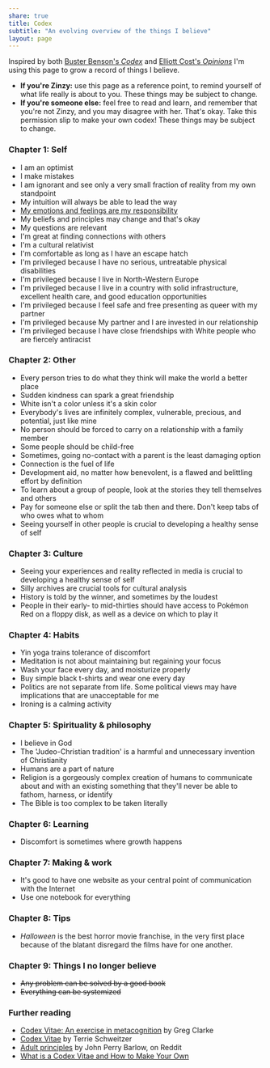 ```yaml
---
share: true
title: Codex
subtitle: "An evolving overview of the things I believe"
layout: page
---
```

Inspired by both [Buster Benson's _Codex_](https://busterbenson.com/codex) and [Elliott Cost's _Opinions_](https://elliott.computer/pages/opinion/) I'm using this page to grow a record of things I believe.

- **If you're Zinzy:** use this page as a reference point, to remind yourself of what life really is about to you. These things may be subject to change.
- **If you're someone else:** feel free to read and learn, and remember that you're not Zinzy, and you may disagree with her. That's okay. Take this permission slip to make your own codex! These things may be subject to change.

### Chapter 1: Self
- I am an optimist
- I make mistakes
- I am ignorant and see only a very small fraction of reality from my own standpoint
- My intuition will always be able to lead the way
- [My emotions and feelings are my responsibility](https://gregology.net/codex/)
- My beliefs and principles may change and that's okay 
- My questions are relevant
- I'm great at finding connections with others 
- I'm a cultural relativist
- I'm comfortable as long as I have an escape hatch
- I'm privileged because I have no serious, untreatable physical disabilities 
- I'm privileged because I live in North-Western Europe
- I'm privileged because I live in a country with solid infrastructure, excellent health care, and good education opportunities
- I'm privileged because I feel safe and free presenting as queer with my partner
- I'm privileged because My partner and I are invested in our relationship
- I'm privileged because I have close friendships with White people who are fiercely antiracist

### Chapter 2: Other
- Every person tries to do what they think will make the world a better place
- Sudden kindness can spark a great friendship
- White isn't a color unless it's a skin color
- Everybody's lives are infinitely complex, vulnerable, precious, and potential, just like mine
- No person should be forced to carry on a relationship with a family member
- Some people should be child-free
- Sometimes, going no-contact with a parent is the least damaging option
- Connection is the fuel of life
- Development aid, no matter how benevolent, is a flawed and belittling effort by definition
- To learn about a group of people, look at the stories they tell themselves and others
- Pay for someone else or split the tab then and there. Don't keep tabs of who owes what to whom 
- Seeing yourself in other people is crucial to developing a healthy sense of self

### Chapter 3: Culture
- Seeing your experiences and reality reflected in media is crucial to developing a healthy sense of self
- Silly archives are crucial tools for cultural analysis
- History is told by the winner, and sometimes by the loudest
- People in their early- to mid-thirties should have access to Pokémon Red on a floppy disk, as well as a device on which to play it

### Chapter 4: Habits
- Yin yoga trains tolerance of discomfort
- Meditation is not about maintaining but regaining your focus
- Wash your face every day, and moisturize properly
- Buy simple black t-shirts and wear one every day
- Politics are not separate from life. Some political views may have implications that are unacceptable for me
- Ironing is a calming activity

### Chapter 5: Spirituality & philosophy
- I believe in God
- The 'Judeo-Christian tradition' is a harmful and unnecessary invention of Christianity
- Humans are a part of nature
- Religion is a gorgeously complex creation of humans to communicate about and with an existing something that they'll never be able to fathom, harness, or identify
- The Bible is too complex to be taken literally

### Chapter 6: Learning
- Discomfort is sometimes where growth happens

### Chapter 7: Making & work
- It's good to have one website as your central point of communication with the Internet
- Use one notebook for everything
 
### Chapter 8: Tips
- _Halloween_ is the best horror movie franchise, in the very first place because of the blatant disregard the films have for one another.

### Chapter 9: Things I no longer believe
- ~~Any problem can be solved by a good book~~
- ~~Everything can be systemized~~

### Further reading 
- [Codex Vitae: An exercise in metacognition](https://gregology.net/codex/) by Greg Clarke
- [Codex Vitae](http://terrie.me/codex/) by Terrie Schweitzer
- [Adult principles](https://reddit.com/r/IAmA/comments/1kgmes/comment/cborf31/) by John Perry Barlow, on Reddit
- [What is a Codex Vitae and How to Make Your Own](https://codex.betterhumans.pub/what-is-a-codex-vitae-and-how-to-make-your-own/)
